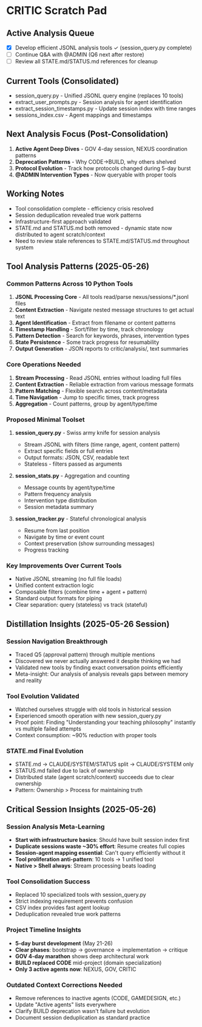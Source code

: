 # CRITIC Scratch Pad

## Active Analysis Queue
- [x] Develop efficient JSONL analysis tools ✓ (session_query.py complete)
- [ ] Continue Q&A with @ADMIN (Q6 next after restore)
- [ ] Review all STATE.md/STATUS.md references for cleanup

## Current Tools (Consolidated)
- session_query.py - Unified JSONL query engine (replaces 10 tools)
- extract_user_prompts.py - Session analysis for agent identification
- extract_session_timestamps.py - Update session index with time ranges
- sessions_index.csv - Agent mappings and timestamps

## Next Analysis Focus (Post-Consolidation)
1. **Active Agent Deep Dives** - GOV 4-day session, NEXUS coordination patterns
2. **Deprecation Patterns** - Why CODE→BUILD, why others shelved
3. **Protocol Evolution** - Track how protocols changed during 5-day burst
4. **@ADMIN Intervention Types** - Now queryable with proper tools

## Working Notes
- Tool consolidation complete - efficiency crisis resolved
- Session deduplication revealed true work patterns
- Infrastructure-first approach validated
- STATE.md and STATUS.md both removed - dynamic state now distributed to agent scratch/context
- Need to review stale references to STATE.md/STATUS.md throughout system

## Tool Analysis Patterns (2025-05-26)

### Common Patterns Across 10 Python Tools
1. **JSONL Processing Core** - All tools read/parse nexus/sessions/*.jsonl files
2. **Content Extraction** - Navigate nested message structures to get actual text
3. **Agent Identification** - Extract from filename or content patterns
4. **Timestamp Handling** - Sort/filter by time, track chronology
5. **Pattern Detection** - Search for keywords, phrases, intervention types
6. **State Persistence** - Some track progress for resumability
7. **Output Generation** - JSON reports to critic/analysis/, text summaries

### Core Operations Needed
1. **Stream Processing** - Read JSONL entries without loading full files
2. **Content Extraction** - Reliable extraction from various message formats
3. **Pattern Matching** - Flexible search across content/metadata
4. **Time Navigation** - Jump to specific times, track progress
5. **Aggregation** - Count patterns, group by agent/type/time

### Proposed Minimal Toolset
1. **session_query.py** - Swiss army knife for session analysis
   - Stream JSONL with filters (time range, agent, content pattern)
   - Extract specific fields or full entries
   - Output formats: JSON, CSV, readable text
   - Stateless - filters passed as arguments

2. **session_stats.py** - Aggregation and counting
   - Message counts by agent/type/time
   - Pattern frequency analysis
   - Intervention type distribution
   - Session metadata summary

3. **session_tracker.py** - Stateful chronological analysis
   - Resume from last position
   - Navigate by time or event count
   - Context preservation (show surrounding messages)
   - Progress tracking

### Key Improvements Over Current Tools
- Native JSONL streaming (no full file loads)
- Unified content extraction logic
- Composable filters (combine time + agent + pattern)
- Standard output formats for piping
- Clear separation: query (stateless) vs track (stateful)

## Distillation Insights (2025-05-26 Session)

### Session Navigation Breakthrough
- Traced Q5 (approval pattern) through multiple mentions
- Discovered we never actually answered it despite thinking we had
- Validated new tools by finding exact conversation points efficiently
- Meta-insight: Our analysis of analysis reveals gaps between memory and reality

### Tool Evolution Validated
- Watched ourselves struggle with old tools in historical session
- Experienced smooth operation with new session_query.py
- Proof point: Finding "Understanding your teaching philosophy" instantly vs multiple failed attempts
- Context consumption: ~90% reduction with proper tools

### STATE.md Final Evolution
- STATE.md → CLAUDE/SYSTEM/STATUS split → CLAUDE/SYSTEM only
- STATUS.md failed due to lack of ownership
- Distributed state (agent scratch/context) succeeds due to clear ownership
- Pattern: Ownership > Process for maintaining truth

## Critical Session Insights (2025-05-26)

### Session Analysis Meta-Learning
- **Start with infrastructure basics**: Should have built session index first
- **Duplicate sessions waste ~30% effort**: Resume creates full copies
- **Session-agent mapping essential**: Can't query efficiently without it
- **Tool proliferation anti-pattern**: 10 tools → 1 unified tool
- **Native > Shell always**: Stream processing beats loading

### Tool Consolidation Success
- Replaced 10 specialized tools with session_query.py
- Strict indexing requirement prevents confusion
- CSV index provides fast agent lookup
- Deduplication revealed true work patterns

### Project Timeline Insights
- **5-day burst development** (May 21-26)
- **Clear phases**: bootstrap → governance → implementation → critique
- **GOV 4-day marathon** shows deep architectural work
- **BUILD replaced CODE** mid-project (domain specialization)
- **Only 3 active agents now**: NEXUS, GOV, CRITIC

### Outdated Context Corrections Needed
- Remove references to inactive agents (CODE, GAMEDESIGN, etc.)
- Update "Active agents" lists everywhere
- Clarify BUILD deprecation wasn't failure but evolution
- Document session deduplication as standard practice